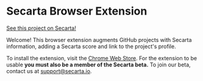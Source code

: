 # Secarta Browser Extension

[See this project on Secarta!](https://app.secarta.io/reports/github.com/returntocorp/secarta-extension)

Welcome! This browser extension augments GitHub projects with Secarta information, adding a Secarta score and link to the project's profile.

To install the extension, visit the [Chrome Web Store](https://chrome.google.com/webstore/detail/emaioeinhnifhcmlihcbooknbpjdbllb). For the extension to be usable **you must also be a member of the Secarta beta.** To join our beta, contact us at [support@secarta.io](mailto:support@secarta.io).
